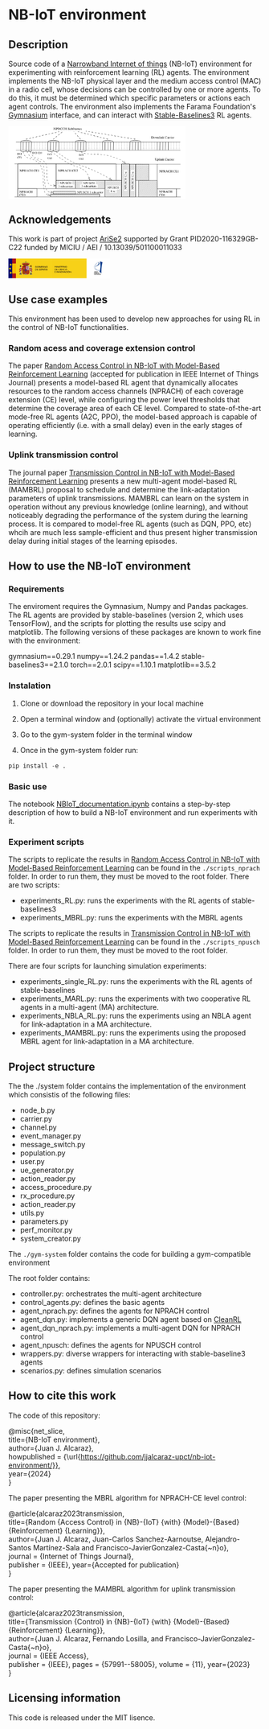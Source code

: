 # NB-IoT environment

## Description

Source code of a [Narrowband Internet of things](https://en.wikipedia.org/wiki/Narrowband_IoT) (NB-IoT) environment for experimenting with reinforcement learning (RL) agents. The environment implements the NB-IoT physical layer and the medium access control (MAC) in a radio cell, whose decisions can be controlled by one or more agents. To do this, it must be determined which specific parameters or actions each agent controls. The environment also implements the Farama Foundation's [Gymnasium](https://gymnasium.farama.org) interface, and can interact with [Stable-Baselines3](https://stable-baselines3.readthedocs.io/en/master/) RL agents.

<img src="figures/carrier_diagram.png" align="center" width="70%"/>

## Acknowledgements

This work is part of project [AriSe2](https://arise.upct.es) supported by Grant PID2020-116329GB-C22 funded by MICIU / AEI / 10.13039/501100011033  

<img src="figures/MICINN_Gob_Web_AEI_2.jpg" align="center" width="40%"/>

## Use case examples

This environment has been used to develop new approaches for using RL in the control of NB-IoT functionalities.

### Random acess and coverage extension control
The paper [Random Access Control in NB-IoT with Model-Based Reinforcement Learning](./manuscript/MBRL_for_NPRACH.pdf) (accepted for publication in IEEE Internet of Things Journal) presents a model-based RL agent that dynamically allocates resources to the random access channels (NPRACH) of each coverage extension (CE) level, while configuring the power level thresholds that determine the coverage area of each CE level. Compared to state-of-the-art mode-free RL agents (A2C, PPO), the model-based approach is capable of operating efficiently (i.e. with a small delay) even in the early stages of learning.

### Uplink transmission control
The journal paper [Transmission Control in NB-IoT with Model-Based Reinforcement Learning](https://ieeexplore.ieee.org/abstract/document/10147823/) presents a new multi-agent model-based RL (MAMBRL) proposal to schedule and determine the link-adaptation parameters of uplink transmissions. MAMBRL can learn on the system in operation without any previous knowledge (online learning), and without noticeably degrading the performance of the system during the learning process. It is compared to model-free RL agents (such as DQN, PPO, etc) whcih are much less sample-efficient and thus present higher transmission delay during initial stages of the learning episodes.

## How to use the NB-IoT environment

### Requirements

The enviroment requires the Gymnasium, Numpy and Pandas packages. The RL agents are provided by stable-baselines (version 2, which uses TensorFlow), and the scripts for plotting the results use scipy and matplotlib. The following versions of these packages are known to work fine with the environment:  

gymnasium==0.29.1 
numpy==1.24.2 
pandas==1.4.2
stable-baselines3==2.1.0
torch==2.0.1
scipy==1.10.1
matplotlib==3.5.2

### Instalation

1. Clone or download the repository in your local machine

2. Open a terminal window and (optionally) activate the virtual environment

3. Go to the gym-system folder in the terminal window 

4. Once in the gym-system folder run:
```python
pip install -e .
```

### Basic use

The notebook [NBIoT_documentation.ipynb](NBIoT_documentation.ipynb) contains a step-by-step description of how to build a NB-IoT environment and run experiments with it.

### Experiment scripts

The scripts to replicate the results in [Random Access Control in NB-IoT with Model-Based Reinforcement Learning](./manuscript/MBRL_for_NPRACH.pdf) can be found in the ```./scripts_nprach``` folder. In order to run them, they must be moved to the root folder. 
There are two scripts:
- experiments_RL.py: runs the experiments with the RL agents of stable-baselines3
- experiments_MBRL.py: runs the experiments with the MBRL agents

The scripts to replicate the results in [Transmission Control in NB-IoT with Model-Based Reinforcement Learning](https://ieeexplore.ieee.org/abstract/document/10147823/) can be found in the ```./scripts_npusch``` folder. In order to run them, they must be moved to the root folder. 

There are four scripts for launching simulation experiments:

- experiments_single_RL.py: runs the experiments with the RL agents of stable-baselines  
- experiments_MARL.py: runs the experiments with two cooperative RL agents in a multi-agent (MA) architecture. 
- experiments_NBLA_RL.py: runs the experiments using an NBLA agent for link-adaptation in a MA architecture. 
- experiments_MAMBRL.py: runs the experiments using the proposed MBRL agent for link-adaptation in a MA architecture.

## Project structure

The the ./system folder contains the implementation of the environment which consistis of the following files:  

- node_b.py  
- carrier.py  
- channel.py  
- event_manager.py
- message_switch.py
- population.py
- user.py
- ue_generator.py
- action_reader.py
- access_procedure.py
- rx_procedure.py
- action_reader.py
- utils.py
- parameters.py
- perf_monitor.py
- system_creator.py

The ```./gym-system``` folder contains the code for building a gym-compatible environment 

The root folder contains:

- controller.py: orchestrates the multi-agent architecture
- control_agents.py: defines the basic agents
- agent_nprach.py: defines the agents for NPRACH control
- agent_dqn.py: implements a generic DQN agent based on [CleanRL](https://github.com/vwxyzjn/cleanrl)
- agent_dqn_nprach.py: implements a multi-agent DQN for NPRACH control
- agent_npusch: defines the agents for NPUSCH control
- wrappers.py: diverse wrappers for interacting with stable-baseline3 agents
- scenarios.py: defines simulation scenarios

## How to cite this work

The code of this repository:

@misc{net_slice,  
    title={NB-IoT environment},  
    author={Juan J. Alcaraz},  
    howpublished = {\url{https://github.com/jjalcaraz-upct/nb-iot-environment/}},  
    year={2024}  
}

The paper presenting the MBRL algorithm for NPRACH-CE level control:

@article{alcaraz2023transmission,  
    title={Random {Access Control} in {NB}-{IoT} {with} {Model}-{Based} {Reinforcement} {Learning}},  
    author={Juan J. Alcaraz, Juan-Carlos Sanchez-Aarnoutse, Alejandro-Santos Martínez-Sala and Francisco-JavierGonzalez-Casta{\~n}o},  
    journal = {Internet of Things Journal},  
    publisher = {IEEE},
    year={Accepted for publication}  
}

The paper presenting the MAMBRL algorithm for uplink transmission control:

@article{alcaraz2023transmission,  
    title={Transmission {Control} in {NB}-{IoT} {with} {Model}-{Based} {Reinforcement} {Learning}},  
    author={Juan J. Alcaraz, Fernando Losilla, and Francisco-JavierGonzalez-Casta{\~n}o},  
    journal = {IEEE Access},  
    publisher = {IEEE},
    pages = {57991--58005},
    volume = {11},
    year={2023}  
}

## Licensing information

This code is released under the MIT lisence.
